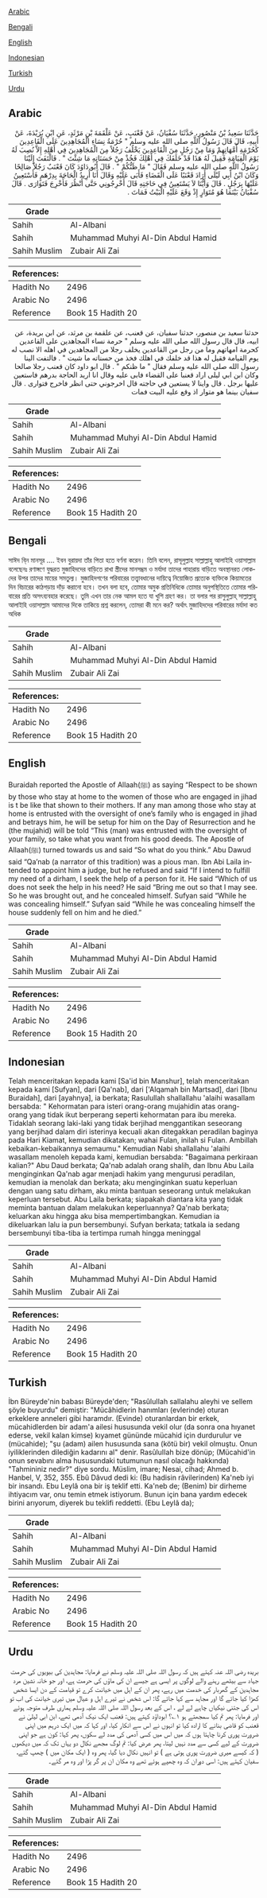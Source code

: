 [Arabic](#arabic)

[Bengali](#bengali)

[English](#english)

[Indonesian](#indonesian)

[Turkish](#turkish)

[Urdu](#urdu)

## Arabic


<div dir="rtl" lang="ar" style={{fontSize:'larger',backgroundColor:'#f8f9fa',padding:20}}>
حَدَّثَنَا سَعِيدُ بْنُ مَنْصُورٍ، حَدَّثَنَا سُفْيَانُ، عَنْ قَعْنَبٍ، عَنْ عَلْقَمَةَ بْنِ مَرْثَدٍ، عَنِ ابْنِ بُرَيْدَةَ، عَنْ أَبِيهِ، قَالَ قَالَ رَسُولُ اللَّهِ صلى الله عليه وسلم ‏"‏ حُرْمَةُ نِسَاءِ الْمُجَاهِدِينَ عَلَى الْقَاعِدِينَ كَحُرْمَةِ أُمَّهَاتِهِمْ وَمَا مِنْ رَجُلٍ مِنَ الْقَاعِدِينَ يَخْلُفُ رَجُلاً مِنَ الْمُجَاهِدِينَ فِي أَهْلِهِ إِلاَّ نُصِبَ لَهُ يَوْمَ الْقِيَامَةِ فَقِيلَ لَهُ هَذَا قَدْ خَلَفَكَ فِي أَهْلِكَ فَخُذْ مِنْ حَسَنَاتِهِ مَا شِئْتَ ‏"‏ ‏.‏ فَالْتَفَتَ إِلَيْنَا رَسُولُ اللَّهِ صلى الله عليه وسلم فَقَالَ ‏"‏ مَا ظَنُّكُمْ ‏"‏ ‏.‏ قَالَ أَبُو دَاوُدَ كَانَ قَعْنَبٌ رَجُلاً صَالِحًا وَكَانَ ابْنُ أَبِي لَيْلَى أَرَادَ قَعْنَبًا عَلَى الْقَضَاءِ فَأَبَى عَلَيْهِ وَقَالَ أَنَا أُرِيدُ الْحَاجَةَ بِدِرْهَمٍ فَأَسْتَعِينُ عَلَيْهَا بِرَجُلٍ ‏.‏ قَالَ وَأَيُّنَا لاَ يَسْتَعِينُ فِي حَاجَتِهِ قَالَ أَخْرِجُونِي حَتَّى أَنْظُرَ فَأُخْرِجَ فَتَوَارَى ‏.‏ قَالَ سُفْيَانُ بَيْنَمَا هُوَ مُتَوَارٍ إِذْ وَقَعَ عَلَيْهِ الْبَيْتُ فَمَاتَ ‏.‏
</div>
<div style={{backgroundColor:'#f8f9fa',padding:20, marginBottom: 10}}><table> <thead> <tr> <th>Grade</th> <th></th> </tr> </thead> <tbody> <tr><td>Sahih</td><td>Al-Albani</td></tr><tr><td>Sahih</td><td>Muhammad Muhyi Al-Din Abdul Hamid</td></tr><tr><td>Sahih Muslim</td><td>Zubair Ali Zai</td></tr></tbody></table><table> <thead> <tr> <th>References:</th> <th></th> </tr> </thead> <tbody><tr><td>Hadith No</td><td>2496</td></tr><tr><td>Arabic No</td><td>2496</td></tr><tr><td>Reference</td><td>Book 15 Hadith 20</td></tr></tbody></table></div>


<div dir="rtl" lang="ar" style={{fontSize:'larger',backgroundColor:'#f8f9fa',padding:20}}>
حدثنا سعيد بن منصور، حدثنا سفيان، عن قعنب، عن علقمة بن مرثد، عن ابن بريدة، عن ابيه، قال قال رسول الله صلى الله عليه وسلم " حرمة نساء المجاهدين على القاعدين كحرمة امهاتهم وما من رجل من القاعدين يخلف رجلا من المجاهدين في اهله الا نصب له يوم القيامة فقيل له هذا قد خلفك في اهلك فخذ من حسناته ما شيت " . فالتفت الينا رسول الله صلى الله عليه وسلم فقال " ما ظنكم " . قال ابو داود كان قعنب رجلا صالحا وكان ابن ابي ليلى اراد قعنبا على القضاء فابى عليه وقال انا اريد الحاجة بدرهم فاستعين عليها برجل . قال واينا لا يستعين في حاجته قال اخرجوني حتى انظر فاخرج فتوارى . قال سفيان بينما هو متوار اذ وقع عليه البيت فمات
</div>
<div style={{backgroundColor:'#f8f9fa',padding:20, marginBottom: 10}}><table> <thead> <tr> <th>Grade</th> <th></th> </tr> </thead> <tbody> <tr><td>Sahih</td><td>Al-Albani</td></tr><tr><td>Sahih</td><td>Muhammad Muhyi Al-Din Abdul Hamid</td></tr><tr><td>Sahih Muslim</td><td>Zubair Ali Zai</td></tr></tbody></table><table> <thead> <tr> <th>References:</th> <th></th> </tr> </thead> <tbody><tr><td>Hadith No</td><td>2496</td></tr><tr><td>Arabic No</td><td>2496</td></tr><tr><td>Reference</td><td>Book 15 Hadith 20</td></tr></tbody></table></div>

## Bengali


<div dir="ltr" lang="bn" style={{fontSize:'larger',backgroundColor:'#f8f9fa',padding:20}}>
সাঈদ বি্ন মানসূর .... ইবন বুরায়দা তাঁর পিতা হতে বর্ণনা করেন। তিনি বলেন, রাসূলুল্লাহ সাল্লাল্লাহু আলাইহি ওয়াসাল্লাম বলেছেনঃ রণাঙ্গণে যুদ্ধরত মুজাহিদদের বাড়িতে রাখা স্ত্রীদের মানসম্ভ্রম ও মর্যাদা তাদের পাহারায় বাড়িতে অবস্থানরত লোকদের উপর তাদের মায়ের সমতুল্য। মুজাহিদগণের পরিবারের তত্ত্বাবধানের দায়িত্বে নিয়োজিত প্রত্যেক ব্যক্তিকে কিয়ামতের দিন বিচারের কাঠগড়ায় দাঁড় করানো হবে। তখন বলা হবে, তোমার অমুক প্রতিনিধিকে তোমার অনুপস্থিতিতে তোমার পরিবারের প্রতি অসৎব্যবহার করেছে। তুমি এখন তার নেক আমল হতে যা খুশি গ্রহণ কর। তা বলার পর রাসুলুল্লাহ্ সাল্লাল্লাহু আলাইহি ওয়াসাল্লাম আমাদের দিকে তাকিয়ে প্রশ্ন করলেন, তোমরা কী মনে কর? অর্থাৎ মুজাহিদদের পরিবারের মর্যাদা কত অধিক
</div>
<div style={{backgroundColor:'#f8f9fa',padding:20, marginBottom: 10}}><table> <thead> <tr> <th>Grade</th> <th></th> </tr> </thead> <tbody> <tr><td>Sahih</td><td>Al-Albani</td></tr><tr><td>Sahih</td><td>Muhammad Muhyi Al-Din Abdul Hamid</td></tr><tr><td>Sahih Muslim</td><td>Zubair Ali Zai</td></tr></tbody></table><table> <thead> <tr> <th>References:</th> <th></th> </tr> </thead> <tbody><tr><td>Hadith No</td><td>2496</td></tr><tr><td>Arabic No</td><td>2496</td></tr><tr><td>Reference</td><td>Book 15 Hadith 20</td></tr></tbody></table></div>

## English


<div dir="ltr" lang="en" style={{fontSize:'larger',backgroundColor:'#f8f9fa',padding:20}}>
Buraidah reported the Apostle of Allaah(ﷺ) as saying “Respect to be shown by those who stay at home to the women of those who are engaged in jihad is t be like that shown to their mothers. If any man among those who stay at home is entrusted with the oversight of one’s family who is engaged in jihad and betrays him, he will be setup for him on the Day of Resurrection and he (the mujahid) will be told “This (man) was entrusted with the oversight of your family, so take what you want from his good deeds. The Apostle of Allaah(ﷺ) turned towards us and said “So what do you think.” Abu Dawud said “Qa’nab (a narrator of this tradition) was a pious man. Ibn Abi Laila intended to appoint him a judge, but he refused and said “If I intend to fulfill my need of a dirham, I seek the help of a person for it. He said “Which of us does not seek the help in his need? He said “Bring me out so that I may see. So he was brought out, and he concealed himself. Sufyan said “While he was concealing himself.” Sufyan said “While he was concealing himself the house suddenly fell on him and he died.”
</div>
<div style={{backgroundColor:'#f8f9fa',padding:20, marginBottom: 10}}><table> <thead> <tr> <th>Grade</th> <th></th> </tr> </thead> <tbody> <tr><td>Sahih</td><td>Al-Albani</td></tr><tr><td>Sahih</td><td>Muhammad Muhyi Al-Din Abdul Hamid</td></tr><tr><td>Sahih Muslim</td><td>Zubair Ali Zai</td></tr></tbody></table><table> <thead> <tr> <th>References:</th> <th></th> </tr> </thead> <tbody><tr><td>Hadith No</td><td>2496</td></tr><tr><td>Arabic No</td><td>2496</td></tr><tr><td>Reference</td><td>Book 15 Hadith 20</td></tr></tbody></table></div>

## Indonesian


<div dir="ltr" lang="id" style={{fontSize:'larger',backgroundColor:'#f8f9fa',padding:20}}>
Telah menceritakan kepada kami [Sa'id bin Manshur], telah menceritakan kepada kami [Sufyan], dari [Qa'nab], dari ['Alqamah bin Martsad], dari [Ibnu Buraidah], dari [ayahnya], ia berkata; Rasulullah shallallahu 'alaihi wasallam bersabda: " Kehormatan para isteri orang-orang mujahidin atas orang-orang yang tidak ikut berperang seperti kehormatan para ibu mereka. Tidaklah seorang laki-laki yang tidak berjihad menggantikan seseorang yang berjihad dalam diri isterinya kecuali akan ditegakkan peradilan baginya pada Hari Kiamat, kemudian dikatakan; wahai Fulan, inilah si Fulan. Ambillah kebaikan-kebaikannya semaumu." Kemudian Nabi shallallahu 'alaihi wasallam menoleh kepada kami, kemudian bersabda: "Bagaimana perkiraan kalian?" Abu Daud berkata; Qa'nab adalah orang shalih, dan Ibnu Abu Laila menginginkan Qa'nab agar menjadi hakim yang mengurusi peradilan, kemudian ia menolak dan berkata; aku menginginkan suatu keperluan dengan uang satu dirham, aku minta bantuan seseorang untuk melakukan keperluan tersebut. Abu Laila berkata; siapakah diantara kita yang tidak meminta bantuan dalam melakukan keperluannya? Qa'nab berkata; keluarkan aku hingga aku bisa mempertimbangkan. Kemudian ia dikeluarkan lalu ia pun bersembunyi. Sufyan berkata; tatkala ia sedang bersembunyi tiba-tiba ia tertimpa rumah hingga meninggal
</div>
<div style={{backgroundColor:'#f8f9fa',padding:20, marginBottom: 10}}><table> <thead> <tr> <th>Grade</th> <th></th> </tr> </thead> <tbody> <tr><td>Sahih</td><td>Al-Albani</td></tr><tr><td>Sahih</td><td>Muhammad Muhyi Al-Din Abdul Hamid</td></tr><tr><td>Sahih Muslim</td><td>Zubair Ali Zai</td></tr></tbody></table><table> <thead> <tr> <th>References:</th> <th></th> </tr> </thead> <tbody><tr><td>Hadith No</td><td>2496</td></tr><tr><td>Arabic No</td><td>2496</td></tr><tr><td>Reference</td><td>Book 15 Hadith 20</td></tr></tbody></table></div>

## Turkish


<div dir="ltr" lang="tr" style={{fontSize:'larger',backgroundColor:'#f8f9fa',padding:20}}>
İbn Büreyde'nin babası Büreyde'den; "RasûluIIah sallalahu aleyhi ve sellem şöyle buyurdu" demiştir: "Mücâhidlerin hanımları (evlerinde) oturan erkeklere anneleri gibi haramdır. (Evinde) oturanlardan bir erkek, mücahidlerden bir adam'a ailesi hususunda vekil olur (da sonra ona hıyanet ederse, vekil kalan kimse) kıyamet gününde mücahid için durdurulur ve (mücahide); "şu (adam) ailen hususunda sana (kötü bir) vekil olmuştu. Onun iyiliklerinden diledi­ğin kadarını al" denir. RasûluIIah bize dönüp; (Mücahid'in onun sevabını alma hususundaki tutumunun nasıl olacağı hakkında) "Tahmininiz nedir?" diye sordu. Müslim, imare; Nesai, cihad; Ahmed b. Hanbel, V, 352, 355. Ebû Dâvud dedi ki: (Bu hadisin râvilerinden) Ka'neb iyi bir insandı. Ebu Leylâ ona bir iş teklif etti. Ka'neb de; (Benim) bir dirheme ihtiyacım var, onu temin etmek istiyorum. Bunun için bana yardım edecek birini arıyorum, diyerek bu teklifi reddetti. (Ebu Leylâ da);
</div>
<div style={{backgroundColor:'#f8f9fa',padding:20, marginBottom: 10}}><table> <thead> <tr> <th>Grade</th> <th></th> </tr> </thead> <tbody> <tr><td>Sahih</td><td>Al-Albani</td></tr><tr><td>Sahih</td><td>Muhammad Muhyi Al-Din Abdul Hamid</td></tr><tr><td>Sahih Muslim</td><td>Zubair Ali Zai</td></tr></tbody></table><table> <thead> <tr> <th>References:</th> <th></th> </tr> </thead> <tbody><tr><td>Hadith No</td><td>2496</td></tr><tr><td>Arabic No</td><td>2496</td></tr><tr><td>Reference</td><td>Book 15 Hadith 20</td></tr></tbody></table></div>

## Urdu


<div dir="rtl" lang="ur" style={{fontSize:'larger',backgroundColor:'#f8f9fa',padding:20}}>
بریدہ رضی اللہ عنہ کہتے ہیں کہ رسول اللہ صلی اللہ علیہ وسلم نے فرمایا: مجاہدین کی بیویوں کی حرمت جہاد سے بیٹھے رہنے والے لوگوں پر ایسی ہے جیسے ان کی ماؤں کی حرمت ہے، اور جو خانہ نشین مرد مجاہدین کے گھربار کی خدمت میں رہے، پھر ان کے اہل میں خیانت کرے تو قیامت کے دن ایسا شخص کھڑا کیا جائے گا اور مجاہد سے کہا جائے گا: اس شخص نے تیرے اہل و عیال میں تیری خیانت کی اب تو اس کی جتنی نیکیاں چاہے لے لے ، اس کے بعد رسول اللہ صلی اللہ علیہ وسلم ہماری طرف متوجہ ہوئے اور فرمایا: پھر تم کیا سمجھتے ہو ۱؎؟ ابوداؤد کہتے ہیں: قعنب ایک نیک آدمی تھے، ابن ابی لیلیٰ نے قعنب کو قاضی بنانے کا ارادہ کیا تو انہوں نے اس سے انکار کیا، اور کہا کہ میں ایک درہم میں اپنی ضرورت پوری کرنا چاہتا ہوں کہ میں اس میں کسی آدمی کی مدد لے سکوں، پھر کہا: کون ہے جو اپنی ضرورت کے لیے کسی سے مدد نہیں لیتا، پھر عرض کیا: تم لوگ مجھے نکال دو یہاں تک کہ میں دیکھوں ( کہ کیسے میری ضرورت پوری ہوتی ہے ) تو انہیں نکال دیا گیا، پھر وہ ( ایک مکان میں ) چھپ گئے، سفیان کہتے ہیں: اسی دوران کہ وہ چھپے ہوئے تھے وہ مکان ان پر گر پڑا اور وہ مر گئے۔
</div>
<div style={{backgroundColor:'#f8f9fa',padding:20, marginBottom: 10}}><table> <thead> <tr> <th>Grade</th> <th></th> </tr> </thead> <tbody> <tr><td>Sahih</td><td>Al-Albani</td></tr><tr><td>Sahih</td><td>Muhammad Muhyi Al-Din Abdul Hamid</td></tr><tr><td>Sahih Muslim</td><td>Zubair Ali Zai</td></tr></tbody></table><table> <thead> <tr> <th>References:</th> <th></th> </tr> </thead> <tbody><tr><td>Hadith No</td><td>2496</td></tr><tr><td>Arabic No</td><td>2496</td></tr><tr><td>Reference</td><td>Book 15 Hadith 20</td></tr></tbody></table></div>